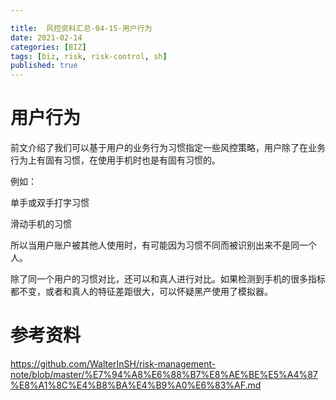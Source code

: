 ```yaml
---

title:  风控资料汇总-04-15-用户行为
date: 2021-02-14
categories: [BIZ]
tags: [biz, risk, risk-control, sh]
published: true
---
```


# 用户行为 

前文介绍了我们可以基于用户的业务行为习惯指定一些风控策略，用户除了在业务行为上有固有习惯，在使用手机时也是有固有习惯的。

例如：

单手或双手打字习惯


滑动手机的习惯


所以当用户账户被其他人使用时，有可能因为习惯不同而被识别出来不是同一个人。

除了同一个用户的习惯对比，还可以和真人进行对比。如果检测到手机的很多指标都不变，或者和真人的特征差距很大，可以怀疑黑产使用了模拟器。

# 参考资料

https://github.com/WalterInSH/risk-management-note/blob/master/%E7%94%A8%E6%88%B7%E8%AE%BE%E5%A4%87%E8%A1%8C%E4%B8%BA%E4%B9%A0%E6%83%AF.md


